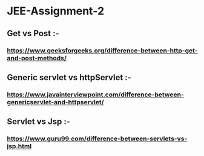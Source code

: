 # JEE-Assignment-2

## Get vs Post :- 
### https://www.geeksforgeeks.org/difference-between-http-get-and-post-methods/


## Generic servlet vs httpServlet :-
### https://www.javainterviewpoint.com/difference-between-genericservlet-and-httpservlet/



## Servlet vs Jsp :-
### https://www.guru99.com/difference-between-servlets-vs-jsp.html


